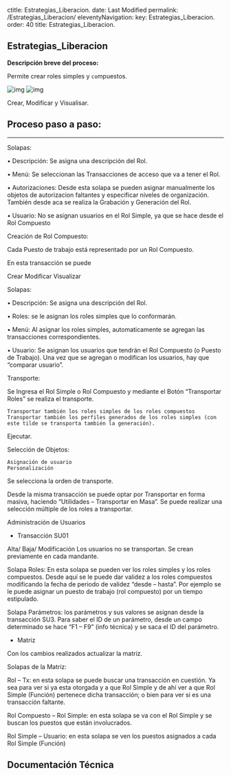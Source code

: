 ctitle: Estrategias_Liberacion.
date: Last Modified
permalink: /Estrategias_Liberacion/
eleventyNavigation:
key: Estrategias_Liberacion.
order: 40
title: Estrategias_Liberacion.

## **Estrategias_Liberacion**

**Descripción breve del proceso:**

Permite crear roles simples y `co`mpuestos.

![img](../content/images/PFCG/pfcg1.jpg)
![img](../content/images/PFCG/pfcg2.jpg)

Crear, Modificar y Visualisar.

## Proceso paso a paso:

---

Solapas:

•	Descripción: Se asigna una descripción del Rol.

•	Menú: Se seleccionan las Transacciones de acceso que va a tener el Rol.

•	Autorizaciones: Desde esta solapa se pueden asignar manualmente los objetos de autorizacion faltantes y especificar niveles de organización. También desde aca se realiza la Grabación y Generación del Rol.

•	Usuario: No se asignan usuarios en el Rol Simple, ya que se hace desde el Rol Compuesto

Creación de Rol Compuesto:

Cada Puesto de trabajo está representado por un Rol Compuesto.

En esta transacción se puede

Crear
Modificar
Visualizar

Solapas:

•	Descripción: Se asigna una descripción del Rol.

•	Roles: se le asignan los roles simples que lo conformarán.

•	Menú: Al asignar los roles simples, automaticamente se agregan las transacciones correspondientes.

•	Usuario: Se asignan los usuarios que tendrán el Rol Compuesto (o Puesto de Trabajo). Una vez que se agregan o modifican los usuarios, hay que “comparar usuario”.

Transporte:

Se Ingresa el Rol Simple o Rol Compuesto y mediante el Botón   “Transportar Roles” se realiza el transporte.

```
Transportar también los roles simples de los roles compuestos
Transportar también los perfiles generados de los roles simples (con este tilde se transporta también la generación).
```

Ejecutar.

Selección de Objetos:

```
Asignación de usuario
Personalización 
```

Se selecciona la orden de transporte.

Desde la misma transacción se puede optar por Transportar en forma masiva, haciendo “Utilidades – Transportar en Masa”. Se puede realizar una selección múltiple de los roles a transportar.

Administración de Usuarios

* Transacción SU01

Alta/ Baja/ Modificación
Los usuarios no se transportan. Se crean previamente en cada mandante.

Solapa Roles:
En esta solapa se pueden ver los roles simples y los roles compuestos.
Desde aquí se le puede dar validez a los roles compuestos modificando la fecha de periodo de validez “desde – hasta”. Por ejemplo se le puede asignar un puesto de trabajo (rol compuesto) por un tiempo estipulado.

Solapa Parámetros: los parámetros y sus valores se asignan desde la transacción SU3. Para saber el ID de un parámetro, desde un campo determinado se hace “F1 – F9” (info técnica) y se saca el ID del parámetro.

* Matriz

Con los cambios realizados actualizar la matriz.

Solapas de la Matriz:

Rol – Tx: en esta solapa se puede buscar una transacción en cuestión. Ya sea para ver si ya esta otorgada y a que Rol Simple y de ahí ver a que Rol Simple (Función) pertenece dicha transacción; o bien para ver si es una transacción faltante.

Rol Compuesto – Rol Simple: en esta solapa se va con el Rol Simple y se buscan los puestos que están involucrados.

Rol Simple – Usuario: en esta solapa se ven los puestos asignados a cada Rol Simple (Función)

## Documentación Técnica
